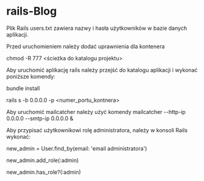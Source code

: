 # rails-Blog
Plik Rails users.txt zawiera nazwy i hasła użytkowników w bazie danych aplikacji.

Przed uruchomieniem należy dodać uprawnienia dla kontenera

chmod -R 777 <ścieżka do katalogu projektu>

Aby uruchomić aplikację rails należy przejść do katalogu aplikacji
i wykonać poniższe komendy:

bundle install

rails s -b 0.0.0.0 -p <numer_portu_kontnera>


Aby uruchomić mailcatcher należy użyć komendy
mailcatcher --http-ip 0.0.0.0 --smtp-ip 0.0.0.0 &

Aby przypisać użytkownikowi rolę administratora, należy w konsoli Rails wykonać:

new_admin = User.find_by(email: 'email administratora')

new_admin.add_role(:admin)

new_admin.has_role?(:admin)
